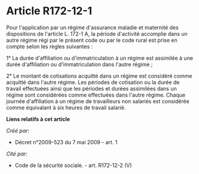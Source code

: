 # Article R172-12-1

Pour l'application par un régime d'assurance maladie et maternité des dispositions de l'article L. 172-1 A, la période
d'activité accomplie dans un autre régime régi par le présent code ou par le code rural est prise en compte selon les règles
suivantes : 

1° La durée d'affiliation ou d'immatriculation à un régime est assimilée à une durée d'affiliation ou d'immatriculation dans
l'autre régime ; 

2° Le montant de cotisations acquitté dans un régime est considéré comme acquitté dans l'autre régime. Les périodes de
cotisation ou la durée de travail effectuées ainsi que les périodes et durées assimilées dans un régime sont considérées
comme effectuées dans l'autre régime. Chaque journée d'affiliation à un régime de travailleurs non salariés est considérée
comme équivalant à six heures de travail salarié.

**Liens relatifs à cet article**

_Créé par_:

  - Décret n°2009-523 du 7 mai 2009 - art. 1

_Cité par_:

  - Code de la sécurité sociale. - art. R172-12-2 (V)
